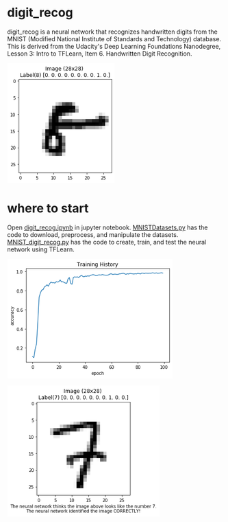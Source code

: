 # digit_recog

digit_recog is a neural network that recognizes handwritten digits from the MNIST (Modified National Institute of Standards and Technology) database. This is derived from the Udacity's Deep Learning Foundations Nanodegree, Lesson 3: Intro to TFLearn, Item 6. Handwritten Digit Recognition.

![Alt text](MNIST-8.png?raw=true)


# where to start

Open [digit_recog.ipynb](digit_recog.ipynb) in jupyter notebook. [MNISTDatasets.py](MNISTDatasets.py) has the code to download, preprocess, and manipulate the datasets. [MNIST_digit_recog.py](MNIST_digit_recog.py) has the code to create, train, and test the neural network using TFLearn.

![Alt text](training_history.png?raw=true)

![Alt text](predict-7.png?raw=true)